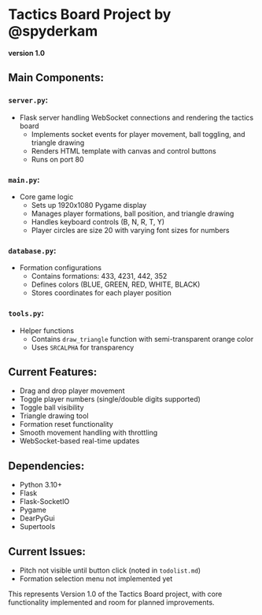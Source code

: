 # Tactics Board Project by @spyderkam
**version 1.0**

## Main Components:

### `server.py`:
- Flask server handling WebSocket connections and rendering the tactics board
  - Implements socket events for player movement, ball toggling, and triangle drawing
  - Renders HTML template with canvas and control buttons
  - Runs on port 80

### `main.py`:
- Core game logic
  - Sets up 1920x1080 Pygame display
  - Manages player formations, ball position, and triangle drawing
  - Handles keyboard controls (B, N, R, T, Y)
  - Player circles are size 20 with varying font sizes for numbers

### `database.py`:
- Formation configurations
  - Contains formations: 433, 4231, 442, 352
  - Defines colors (BLUE, GREEN, RED, WHITE, BLACK)
  - Stores coordinates for each player position

### `tools.py`:
- Helper functions
  - Contains `draw_triangle` function with semi-transparent orange color
  - Uses `SRCALPHA` for transparency

## Current Features:
- Drag and drop player movement
- Toggle player numbers (single/double digits supported)
- Toggle ball visibility
- Triangle drawing tool
- Formation reset functionality
- Smooth movement handling with throttling
- WebSocket-based real-time updates

## Dependencies:
- Python 3.10+
- Flask
- Flask-SocketIO
- Pygame
- DearPyGui
- Supertools

## Current Issues:
- Pitch not visible until button click (noted in `todolist.md`)
- Formation selection menu not implemented yet

This represents Version 1.0 of the Tactics Board project, with core functionality implemented and room for planned improvements.
